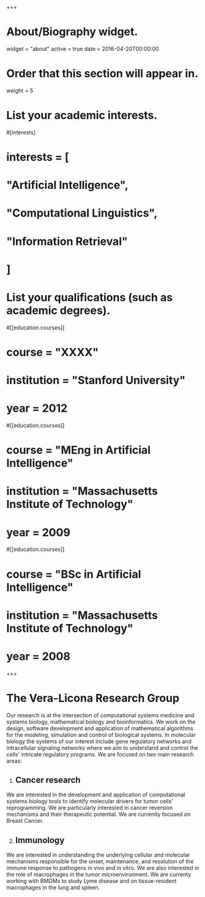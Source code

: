 +++
# About/Biography widget.
widget = "about"
active = true
date = 2016-04-20T00:00:00

# Order that this section will appear in.
weight = 5

  
# List your academic interests.
#[interests]
#  interests = [
#    "Artificial Intelligence",
#    "Computational Linguistics",
#    "Information Retrieval"
# ]

# List your qualifications (such as academic degrees).
#[[education.courses]]
#  course = "XXXX"
#  institution = "Stanford University"
#  year = 2012

#[[education.courses]]
#  course = "MEng in Artificial Intelligence"
#  institution = "Massachusetts Institute of Technology"
#  year = 2009

#[[education.courses]]
#  course = "BSc in Artificial Intelligence"
#  institution = "Massachusetts Institute of Technology"
#  year = 2008
 
+++

# The Vera-Licona Research Group

Our research is at the intersection of computational systems medicine and systems biology, mathematical biology and bioinformatics. We work on the design, software development and application of mathematical algorithms for the modeling, simulation and control of biological systems. In molecular biology the systems of our interest include gene regulatory networks and intracellular signaling networks where we aim to understand and control the cells' intricate regulatory programs. We are focused on two main research areas:

1. ## Cancer research 
We are interested in the development and application of computational systems biology tools to identify molecular drivers for tumor cells' reprogramming. We are particularly interested in cancer reversion mechanisms and their therapeutic potential. We are currently focused on Breast Cancer.

2. ## Immunology 
We are interested in understanding the underlying cellular and molecular mechanisms responsible for the onset, maintenance, and resolution of the immune response to pathogens in vivo and in vitro. We are also interested in the role of macrophages in the tumor microenvironment. We are currenty working with BMDMs to study Lyme disease and on tissue-resident macrophages in the lung and spleen.
